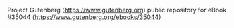 Project Gutenberg (https://www.gutenberg.org) public repository for eBook #35044 (https://www.gutenberg.org/ebooks/35044)
